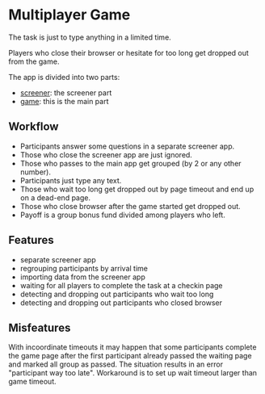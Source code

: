 # Multiplayer Game

The task is just to type anything in a limited time.

Players who close their browser or hesitate for too long get dropped out from the game.

The app is divided into two parts:
- [screener](../multiplayer_screener): the screener part
- [game](../multiplayer_game): this is the main part


## Workflow

- Participants answer some questions in a separate screener app.
- Those who close the screener app are just ignored.
- Those who passes to the main app get grouped (by 2 or any other number).
- Participants just type any text.
- Those who wait too long get dropped out by page timeout and end up on a dead-end page.
- Those who close browser after the game started get dropped out.
- Payoff is a group bonus fund divided among players who left.

## Features

- separate screener app
- regrouping participants by arrival time
- importing data from the screener app
- waiting for all players to complete the task at a checkin page
- detecting and dropping out participants who wait too long
- detecting and dropping out participants who closed browser

## Misfeatures

With incoordinate timeouts it may happen that some participants complete the game page after the first participant already passed the waiting page and marked all group as passed. The situation results in an error "participant way too late".
Workaround is to set up wait timeout larger than game timeout.
